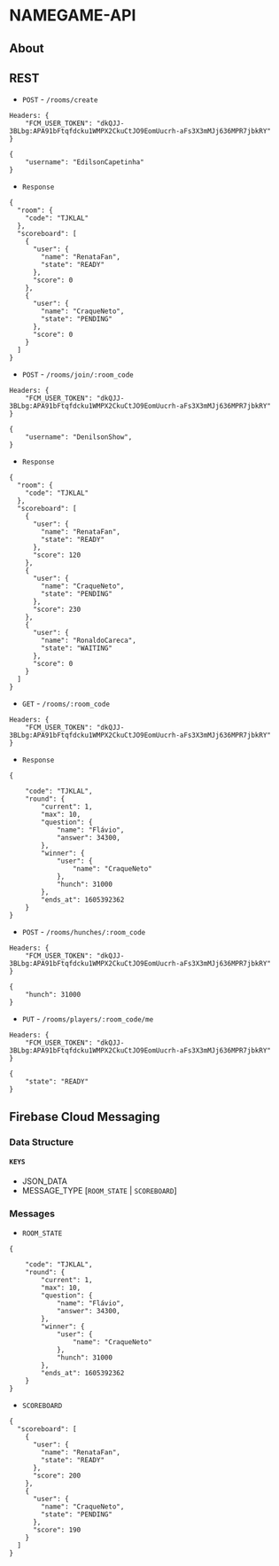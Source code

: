 # NAMEGAME-API

## About

## REST

- `POST` - `/rooms/create`

```
Headers: {
    "FCM_USER_TOKEN": "dkQJJ-3BLbg:APA91bFtqfdcku1WMPX2CkuCtJO9EomUucrh-aFs3X3mMJj636MPR7jbkRY"
}
```
```
{
    "username": "EdilsonCapetinha"
}
```

- `Response`
```
{
  "room": {
    "code": "TJKLAL"
  },
  "scoreboard": [
    {
      "user": {
        "name": "RenataFan",
        "state": "READY"
      },
      "score": 0
    },
    {
      "user": {
        "name": "CraqueNeto",
        "state": "PENDING"
      },
      "score": 0
    }
  ]
}
```

- `POST` - `/rooms/join/:room_code`
```
Headers: {
    "FCM_USER_TOKEN": "dkQJJ-3BLbg:APA91bFtqfdcku1WMPX2CkuCtJO9EomUucrh-aFs3X3mMJj636MPR7jbkRY"
}
```
```
{
    "username": "DenilsonShow",
}
```

- `Response`
```
{
  "room": {
    "code": "TJKLAL"
  },
  "scoreboard": [
    {
      "user": {
        "name": "RenataFan",
        "state": "READY"
      },
      "score": 120
    },
    {
      "user": {
        "name": "CraqueNeto",
        "state": "PENDING"
      },
      "score": 230
    },
    {
      "user": {
        "name": "RonaldoCareca",
        "state": "WAITING"
      },
      "score": 0
    }
  ]
}
```

- `GET` - `/rooms/:room_code`
```
Headers: {
    "FCM_USER_TOKEN": "dkQJJ-3BLbg:APA91bFtqfdcku1WMPX2CkuCtJO9EomUucrh-aFs3X3mMJj636MPR7jbkRY"
}
```

- `Response`
```
{

	"code": "TJKLAL",
	"round": {
		"current": 1,
		"max": 10,
		"question": {
			"name": "Flávio",
		    "answer": 34300,
		},
		"winner": {
			"user": {
				"name": "CraqueNeto"
			},
			"hunch": 31000
		},
        "ends_at": 1605392362
	}
}
```


- `POST` - `/rooms/hunches/:room_code`
```
Headers: {
    "FCM_USER_TOKEN": "dkQJJ-3BLbg:APA91bFtqfdcku1WMPX2CkuCtJO9EomUucrh-aFs3X3mMJj636MPR7jbkRY"
}
```
```
{
    "hunch": 31000
}
```

- `PUT` - `/rooms/players/:room_code/me`
```
Headers: {
    "FCM_USER_TOKEN": "dkQJJ-3BLbg:APA91bFtqfdcku1WMPX2CkuCtJO9EomUucrh-aFs3X3mMJj636MPR7jbkRY"
}
```
```
{
    "state": "READY"
}
```


## Firebase Cloud Messaging

### Data Structure

#### `KEYS`

- JSON_DATA
- MESSAGE_TYPE [`ROOM_STATE` | `SCOREBOARD`]
### Messages

- `ROOM_STATE`
```
{

	"code": "TJKLAL",
	"round": {
		"current": 1,
		"max": 10,
		"question": {
			"name": "Flávio",
		    "answer": 34300,
		},
		"winner": {
			"user": {
				"name": "CraqueNeto"
			},
			"hunch": 31000
		},
        "ends_at": 1605392362
	}
}
```

- `SCOREBOARD`
```
{
  "scoreboard": [
    {
      "user": {
        "name": "RenataFan",
        "state": "READY"
      },
      "score": 200
    },
    {
      "user": {
        "name": "CraqueNeto",
        "state": "PENDING"
      },
      "score": 190
    }
  ]
}
```